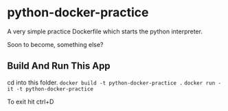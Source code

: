 # python-docker-practice
A very simple practice Dockerfile which starts the python interpreter.

Soon to become, something else? 

## Build And Run This App

cd into this folder.
`docker build -t python-docker-practice .`
`docker run -it -t python-docker-practice`

To exit hit ctrl+D
    